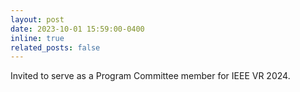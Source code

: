 ```yaml
---
layout: post
date: 2023-10-01 15:59:00-0400
inline: true
related_posts: false
---
```


Invited to serve as a Program Committee member for IEEE VR 2024.
